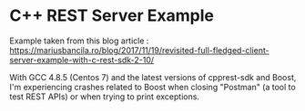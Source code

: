 # C++ REST Server Example

Example taken from this blog article : https://mariusbancila.ro/blog/2017/11/19/revisited-full-fledged-client-server-example-with-c-rest-sdk-2-10/

With GCC 4.8.5 (Centos 7) and the latest versions of cpprest-sdk and Boost, I'm experiencing crashes related to Boost when closing "Postman" (a tool to test REST APIs) or when trying to print exceptions.
